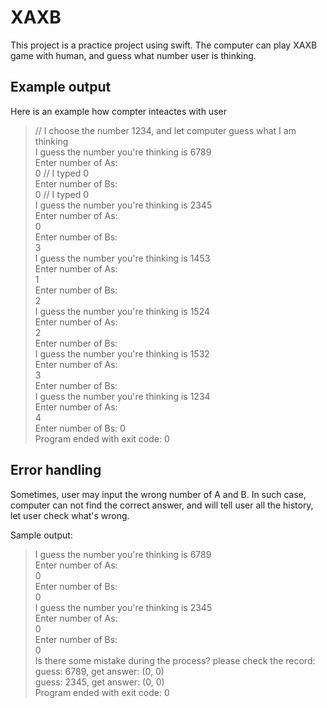# XAXB
This project is a practice project using swift. The computer can play XAXB game with human, and guess what number user is thinking.

## Example output
Here is an example how compter inteactes with user

> // I choose the number 1234, and let computer guess what I am thinking  
> I guess the number you're thinking is 6789  
> Enter number of As:  
> 0 // I typed 0  
> Enter number of Bs:  
> 0 // I typed 0  
> I guess the number you're thinking is 2345  
> Enter number of As:  
> 0  
> Enter number of Bs:  
> 3  
> I guess the number you're thinking is 1453  
> Enter number of As:  
> 1  
> Enter number of Bs:  
> 2  
> I guess the number you're thinking is 1524  
> Enter number of As:  
> 2  
> Enter number of Bs:  
> I guess the number you're thinking is 1532  
> Enter number of As:  
> 3  
> Enter number of Bs:  
> I guess the number you're thinking is 1234  
> Enter number of As:  
> 4  
> Enter number of Bs:
> 0  
> Program ended with exit code: 0

## Error handling
Sometimes, user may input the wrong number of A and B. In such case, computer can not find the correct answer, and will tell user all the history, let user check what's wrong.

Sample output:

> I guess the number you're thinking is 6789  
Enter number of As:  
0  
Enter number of Bs:  
0  
I guess the number you're thinking is 2345  
Enter number of As:  
0  
Enter number of Bs:  
0  
Is there some mistake during the process? please check the record:  
guess: 6789, get answer: (0, 0)  
guess: 2345, get answer: (0, 0)  
Program ended with exit code: 0  